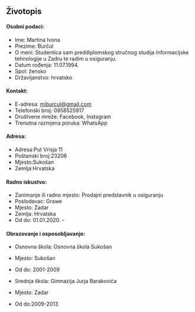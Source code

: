## Životopis

#### Osobni podaci:

- Ime: Martina Ivona
- Prezime: Burčul
- O meni: Studentica sam preddiplomskog stručnog studija Informacijske tehnologije u Zadru te radim u osiguranju.
- Datum rođenja: 11.07.1994.
- Spol: žensko
- Državljanstvo: hrvatsko

#### Kontakt:
- E-adresa: miburcul@gmail.com
- Telefonski broj: 0958525917
- Društvene mreže: Facebook, Instagram
- Trenutna razmjena poruka: WhatsApp

#### Adresa:
- Adresa:Put Vrisja 11
- Poštanski broj:23206
- Mjesto:Sukošan
- Zemlja:Hrvatska

#### Radno iskustvo:
- Zanimanje ili radno mjesto: Prodajni predstavnik u osiguranju
- Poslodavac: Grawe
- Mjesto: Zadar
- Zemlja: Hrvatska
- Od do: 01.01.2020. -

#### Obrazovanje i osposobljavanje:
- Osnovna škola: Osnovna škola Sukošan
- Mjesto: Sukošan
- Od do: 2001-2009

- Srednja škola: Gimnazija Jurja Barakovića
- Mjesto: Zadar
- Od do:2009-2013








